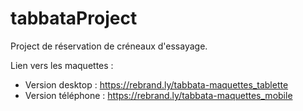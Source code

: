 # tabbataProject

Project de réservation de créneaux d'essayage.

Lien vers les maquettes : 
  - Version desktop :
https://rebrand.ly/tabbata-maquettes_tablette
  - Version téléphone :
https://rebrand.ly/tabbata-maquettes_mobile


